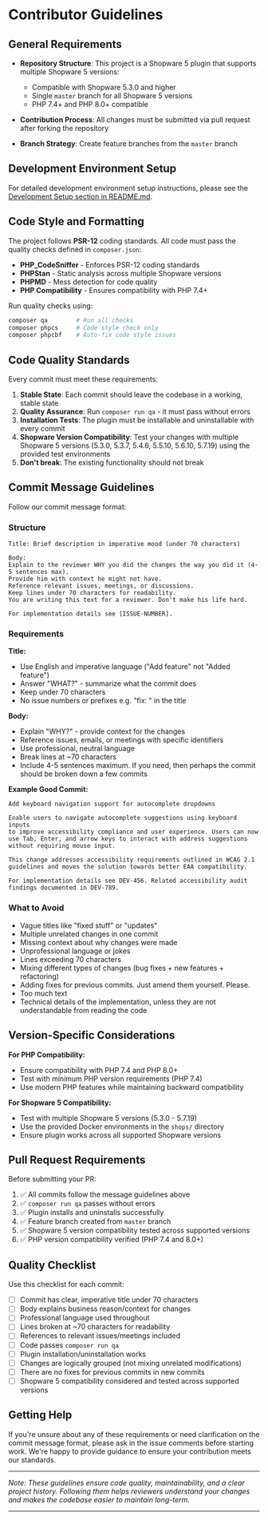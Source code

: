# Contributor Guidelines

## General Requirements

- **Repository Structure**: This project is a Shopware 5 plugin that supports multiple Shopware 5 versions:
    - Compatible with Shopware 5.3.0 and higher
    - Single `master` branch for all Shopware 5 versions
    - PHP 7.4+ and PHP 8.0+ compatible

- **Contribution Process**: All changes must be submitted via pull request after forking the repository

- **Branch Strategy**: Create feature branches from the `master` branch

## Development Environment Setup

For detailed development environment setup instructions, please see the [Development Setup section in README.md](README.md#development-setup).

## Code Style and Formatting

The project follows **PSR-12** coding standards. All code must pass the quality checks defined in `composer.json`:

- **PHP_CodeSniffer** - Enforces PSR-12 coding standards
- **PHPStan** - Static analysis across multiple Shopware versions
- **PHPMD** - Mess detection for code quality
- **PHP Compatibility** - Ensures compatibility with PHP 7.4+

Run quality checks using:
```bash
composer qa        # Run all checks
composer phpcs     # Code style check only
composer phpcbf    # Auto-fix code style issues
```

## Code Quality Standards

Every commit must meet these requirements:

1. **Stable State**: Each commit should leave the codebase in a working, stable state
2. **Quality Assurance**: Run `composer run qa` - it must pass without errors
3. **Installation Tests**: The plugin must be installable and uninstallable with every commit
4. **Shopware Version Compatibility**: Test your changes with multiple Shopware 5 versions (5.3.0, 5.3.7, 5.4.6, 5.5.10, 5.6.10, 5.7.19) using the provided test environments
5. **Don't break**: The existing functionality should not break 

## Commit Message Guidelines

Follow our commit message format:

### Structure
```
Title: Brief description in imperative mood (under 70 characters)

Body:
Explain to the reviewer WHY you did the changes the way you did it (4-5 sentences max).
Provide him with context he might not have.
Reference relevant issues, meetings, or discussions.
Keep lines under 70 characters for readability.
You are writing this text for a reviewer. Don't make his life hard.

For implementation details see [ISSUE-NUMBER].
```

### Requirements

**Title:**
- Use English and imperative language ("Add feature" not "Added feature")
- Answer "WHAT?" - summarize what the commit does
- Keep under 70 characters
- No issue numbers or prefixes e.g. "fix: " in the title

**Body:**
- Explain "WHY?" - provide context for the changes
- Reference issues, emails, or meetings with specific identifiers
- Use professional, neutral language
- Break lines at ~70 characters
- Include 4-5 sentences maximum. If you need, then perhaps the commit should be broken down a few commits

**Example Good Commit:**

```
Add keyboard navigation support for autocomplete dropdowns

Enable users to navigate autocomplete suggestions using keyboard inputs
to improve accessibility compliance and user experience. Users can now
use Tab, Enter, and arrow keys to interact with address suggestions
without requiring mouse input.

This change addresses accessibility requirements outlined in WCAG 2.1
guidelines and moves the solution towards better EAA compatibility.

For implementation details see DEV-456. Related accessibility audit
findings documented in DEV-789.
```

### What to Avoid

- Vague titles like "fixed stuff" or "updates"
- Multiple unrelated changes in one commit
- Missing context about why changes were made
- Unprofessional language or jokes
- Lines exceeding 70 characters
- Mixing different types of changes (bug fixes + new features + refactoring)
- Adding fixes for previous commits. Just amend them yourself. Please.
- Too much text
- Technical details of the implementation, unless they are not understandable from reading the code

## Version-Specific Considerations

**For PHP Compatibility:**
- Ensure compatibility with PHP 7.4 and PHP 8.0+
- Test with minimum PHP version requirements (PHP 7.4)
- Use modern PHP features while maintaining backward compatibility

**For Shopware 5 Compatibility:**
- Test with multiple Shopware 5 versions (5.3.0 - 5.7.19)
- Use the provided Docker environments in the `shops/` directory
- Ensure plugin works across all supported Shopware versions

## Pull Request Requirements

Before submitting your PR:

1. ✅ All commits follow the message guidelines above
2. ✅ `composer run qa` passes without errors
3. ✅ Plugin installs and uninstalls successfully
4. ✅ Feature branch created from `master` branch
5. ✅ Shopware 5 version compatibility tested across supported versions
6. ✅ PHP version compatibility verified (PHP 7.4 and 8.0+)

## Quality Checklist

Use this checklist for each commit:

- [ ] Commit has clear, imperative title under 70 characters
- [ ] Body explains business reason/context for changes
- [ ] Professional language used throughout
- [ ] Lines broken at ~70 characters for readability
- [ ] References to relevant issues/meetings included
- [ ] Code passes `composer run qa`
- [ ] Plugin installation/uninstallation works
- [ ] Changes are logically grouped (not mixing unrelated modifications)
- [ ] There are no fixes for previous commits in new commits
- [ ] Shopware 5 compatibility considered and tested across supported versions

## Getting Help

If you're unsure about any of these requirements or need clarification on the commit message format, please ask in the issue comments before starting work. We're happy to provide guidance to ensure your contribution meets our standards.

---

*Note: These guidelines ensure code quality, maintainability, and a clear project history. Following them helps reviewers understand your changes and makes the codebase easier to maintain long-term.*

---
